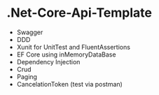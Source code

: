 # .Net-Core-Api-Template

- Swagger
- DDD
- Xunit for UnitTest and FluentAssertions
- EF Core using inMemoryDataBase
- Dependency Injection
- Crud
- Paging
- CancelationToken (test via postman)